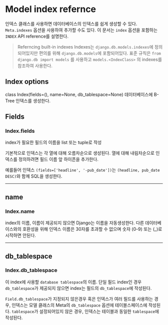 # Model index refernce

인덱스 클래스를 사용하면 데이터베이스의 인덱스를 쉽게 생성할 수 있다. `Meta.indexes` 옵션을 사용하여 추가할 수도 있다. 이 문서는 `index` 옵션을 포함하는 `INDEX` API reference를 설명한다.

> Referncing built-in indexes
> Indexes는 `django.db.models.indexes`에 정의되어있지만 편의를 위해 `django.db.models`에 포함되어있다. 표준 규칙은 `from django.db import models` 를 사용하고 `models.<IndexClass>` 의 indexes를 참조하여 사용한다.

## Index options

class Index(fields=(), name=None, db_tablespace=None)
  데이터베이스에 B-Tree 인덱스를 생성한다.

## Fields

### Index.fields

index가 필요한 필드의 이름을 list 또는 tuple로 작성

기본적으로 인덱스는 각 열에 대해 오름차순으로 생성된다. 열에 대해 내림차순으로 인덱스를 정의하려면 필드 이름 앞 하이픈을 추가한다.

예를들어 인덱스 `(fields=['headline', '-pub_date'])`는 `(headline, pub_date DESC)`와 함께 SQL을 생성한다.

---

## name

### Index.name

index의 이름, 이름이 제공되지 않으면 Django는 이름을 자동생성한다. 다른 데이터베이스와의 호환성을 위해 인덱스 이름은 30자를 초과할 수 없으며 숫자 (0-9) 또는 (\_)로 시작하면 안된다.

---

## db_tablespace

### Index.db_tablespace

이 index에 사용할 `database tablespace`의 이름. 단일 필드 index인 경우 `db_tablespace`가 제공되지 않으면 index는 필드의 `db_tablespace`에 작성된다.

`Field.db_tablespace`가 지정되지 않은경우 혹은 인덱스가 여러 필드를 사용하는 경우, 인덱스는 모델 클래스의 Meta의 `db_tablespace` 옵션에 테이블스페이스에 작성된다. `tablespace`가 설정되어있지 않은 경우, 인덱스는 테이블과 동일한 `tablespace`에 작성된다.

